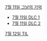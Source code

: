[7월 11일 그날의 기억](learn/TIL_0711.md)
 - [7월 11일 DLC 1](learn/TIL_0711+.md)
 - [7월 11일 DLC 2](learn/TIL_0711++.md)

[7월 12일 TIL](learn/TIL_0712.md)
